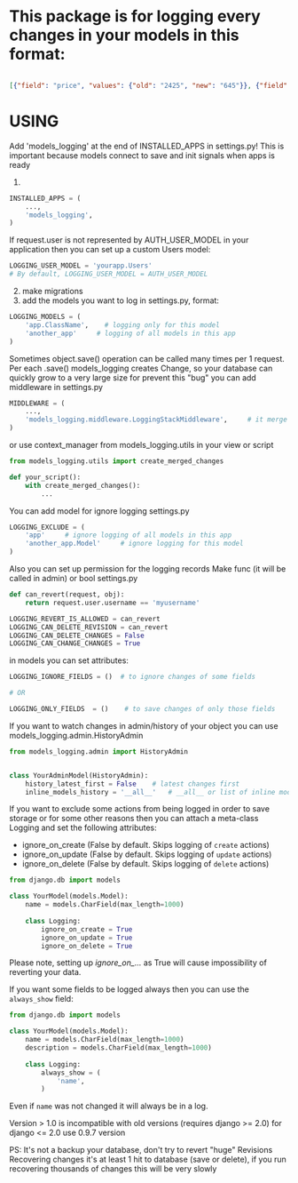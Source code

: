# This package is for logging every changes in your models in this format:
```json

[{"field": "price", "values": {"old": "2425", "new": "645"}}, {"field": "price_final", "values": {"old": "2425", "new": "645"}}]
```

# USING
Add 'models_logging' at the end of INSTALLED_APPS in settings.py!
This is important because models connect to save and init signals when apps is ready

1.
```python
INSTALLED_APPS = (
    ...,
    'models_logging',
)
```

If request.user is not represented by AUTH_USER_MODEL in your application then you can set up a custom Users model:

```python
LOGGING_USER_MODEL = 'yourapp.Users'
# By default, LOGGING_USER_MODEL = AUTH_USER_MODEL
```



2. make migrations
3. add the models you want to log in settings.py, format:
```python
LOGGING_MODELS = (
    'app.ClassName',    # logging only for this model
    'another_app'     # logging of all models in this app
)
```

Sometimes object.save() operation can be called many times per 1 request.
Per each .save() models_logging creates Change, so your database can quickly grow to a very large size
for prevent this "bug" you can add middleware in settings.py
```python
MIDDLEWARE = (
    ...,
    'models_logging.middleware.LoggingStackMiddleware',     # it merge all changes of object per request
)
```

or use context_manager from models_logging.utils in your view or script
```python
from models_logging.utils import create_merged_changes

def your_script():
    with create_merged_changes():
        ...
```


You can add model for ignore logging
settings.py
```python
LOGGING_EXCLUDE = (
    'app'     # ignore logging of all models in this app
    'another_app.Model'     # ignore logging for this model
)
```


Also you can set up permission for the logging records
Make func (it will be called in admin) or bool
settings.py
```python
def can_revert(request, obj):
    return request.user.username == 'myusername'

LOGGING_REVERT_IS_ALLOWED = can_revert
LOGGING_CAN_DELETE_REVISION = can_revert
LOGGING_CAN_DELETE_CHANGES = False
LOGGING_CAN_CHANGE_CHANGES = True
```

in models you can set attributes:
```python
LOGGING_IGNORE_FIELDS = ()  # to ignore changes of some fields

# OR

LOGGING_ONLY_FIELDS  = ()    # to save changes of only those fields 
```
 
 
If you want to watch changes in admin/history of your object you can use models_logging.admin.HistoryAdmin
```python
from models_logging.admin import HistoryAdmin


class YourAdminModel(HistoryAdmin):
    history_latest_first = False    # latest changes first
    inline_models_history = '__all__'   # __all__ or list of inline models for this ModelAdmin

```

If you want to exclude some actions from being logged in order to save storage or for some other reasons then you can attach a meta-class Logging and set the following attributes: 
- ignore_on_create (False by default. Skips logging of `create` actions)
- ignore_on_update (False by default. Skips logging of `update` actions)
- ignore_on_delete (False by default. Skips logging of `delete` actions)

```python
from django.db import models

class YourModel(models.Model):
    name = models.CharField(max_length=1000)
    
    class Logging:
        ignore_on_create = True
        ignore_on_update = True
        ignore_on_delete = True
```
Please note, setting up *ignore_on_...* as True will cause impossibility of reverting your data.


If you want some fields to be logged always then you can use the `always_show` field:
```python
from django.db import models

class YourModel(models.Model):
    name = models.CharField(max_length=1000)
    description = models.CharField(max_length=1000)
        
    class Logging:
        always_show = (
            'name',
        )
```
Even if `name` was not changed it will always be in a log.






Version > 1.0 is incompatible with old versions (requires django >= 2.0)
for django <= 2.0 use 0.9.7 version
 


PS: It's not a backup your database, don't try to revert "huge" Revisions
Recovering changes it's at least 1 hit to database (save or delete),
if you run recovering thousands of changes this will be very slowly